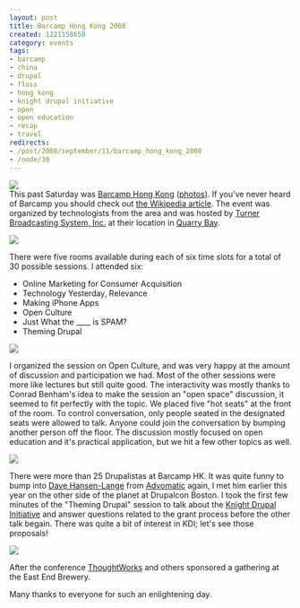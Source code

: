 ```yaml
--- 
layout: post
title: Barcamp Hong Kong 2008
created: 1221158650
category: events
tags:
- barcamp
- china
- drupal
- floss
- hong kong
- knight drupal initiative
- open
- open education
- recap
- travel
redirects:
- /post/2008/september/11/barcamp_hong_kong_2008
- /node/30
---
```

<a href="http://www.barcamp.hk"><img style="display: block; margin: auto;" src="http://gallery.johndbritton.com/d/67356-1/BarcampHKLogo.png" /></a>
This past Saturday was <a href="http://www.barcamp.hk">Barcamp Hong Kong</a> (<a href="http://gallery.johndbritton.com/v/2008/china/hong_kong/barcamp">photos</a>). If you've never heard of Barcamp you should check out <a href="http://en.wikipedia.org/wiki/BarCamp">the Wikipedia article</a>. The event was organized by technologists from the area and was hosted by <a href="http://www.turner.com/">Turner Broadcasting System, Inc.</a> at their location in <a href="http://en.wikipedia.org/wiki/Quarry_Bay">Quarry Bay</a>.

<a href="http://gallery.johndbritton.com/v/2008/china/hong_kong/barcamp/IMG_2463.JPG.html"><img src="http://gallery.johndbritton.com/d/67102-3/IMG_2463.JPG" /></a>

There were five rooms available during each of six time slots for a total of 30 possible sessions. I attended six:

<ul>
<li>Online Marketing for Consumer Acquisition</li>
<li>Technology Yesterday, Relevance</li>
<li>Making iPhone Apps</li>
<li>Open Culture</li>
<li>Just What the ____ is SPAM?</li>
<li>Theming Drupal</li>
</ul>

<a href="http://gallery.johndbritton.com/v/2008/china/hong_kong/barcamp/IMG_2479.JPG.html"><img src="http://gallery.johndbritton.com/d/67193-3/IMG_2479.JPG" /></a>

I organized the session on Open Culture, and was very happy at the amount of discussion and participation we had. Most of the other sessions were more like lectures but still quite good. The interactivity was mostly thanks to Conrad Benham's idea to make the session an "open space" discussion, it seemed to fit perfectly with the topic. We placed five "hot seats" at the front of the room. To control conversation, only people seated in the designated seats were allowed to talk. Anyone could join the conversation by bumping another person off the floor. The discussion mostly focused on open education and it's practical application, but we hit a few other topics as well.

<a href="http://gallery.johndbritton.com/v/2008/china/hong_kong/barcamp/IMG_2484.JPG.html"><img src="http://gallery.johndbritton.com/d/67228-3/IMG_2484.JPG" /></a>

There were more than 25 Drupalistas at Barcamp HK. It was quite funny to bump into <a href="http://advomatic.com/node/417">Dave Hansen-Lange</a> from <a href="http://advomatic.com">Advomatic</a> again, I met him earlier this year on the other side of the planet at Drupalcon Boston. I took the first few minutes of the "Theming Drupal" session to talk about the <a href="http://groups.drupal.org/knight-drupal-initiative">Knight Drupal Initiative</a> and answer questions related to the grant process before the other talk begain. There was quite a bit of interest in KDI; let's see those proposals!

<a href="http://gallery.johndbritton.com/v/2008/china/hong_kong/barcamp/IMG_2491.JPG.html"><img src="http://gallery.johndbritton.com/d/67277-3/IMG_2491.JPG" /></a>

After the conference <a href="http://www.thoughtworks.com">ThoughtWorks</a> and others sponsored a gathering at the East End Brewery.

Many thanks to everyone for such an enlightening day.
